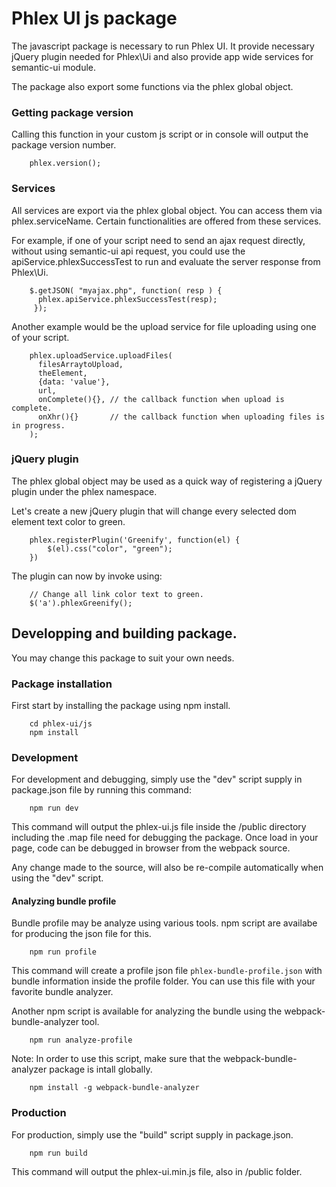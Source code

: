 # Phlex UI js package

The javascript package is necessary to run Phlex UI. It provide necessary
jQuery plugin needed for Phlex\Ui and also provide app wide services for semantic-ui module.

The package also export some functions via the phlex global object.

### Getting package version

Calling this function in your custom js script or in console will output the package version number.
```
    phlex.version();
```

### Services 

All services are export via the phlex global object. You can access them via phlex.serviceName.
Certain functionalities are offered from these services. 

For example, if one of your script need to send an ajax request directly, without using semantic-ui api request, you could use the apiService.phlexSuccessTest
to run and evaluate the server response from Phlex\Ui.

```
    $.getJSON( "myajax.php", function( resp ) {
      phlex.apiService.phlexSuccessTest(resp);
     });

```

Another example would be the upload service for file uploading using one of your script.

```
    phlex.uploadService.uploadFiles(
      filesArraytoUpload,
      theElement,
      {data: 'value'},
      url,             
      onComplete(){}, // the callback function when upload is complete.
      onXhr(){}       // the callback function when uploading files is in progress.
    );
```

### jQuery plugin

The phlex global object may be used as a quick way of registering a jQuery plugin under the phlex namespace.

Let's create a new jQuery plugin that will change every selected dom element text color to green.

```
    phlex.registerPlugin('Greenify', function(el) {
        $(el).css("color", "green");
    })
```

The plugin can now by invoke using:

```
    // Change all link color text to green.
    $('a').phlexGreenify();
```

## Developping and building package.

You may change this package to suit your own needs.

### Package installation

First start by installing the package using npm install. 

```
    cd phlex-ui/js
    npm install
```

### Development

For development and debugging, simply use the "dev" script supply in package.json file by running this command:

```
    npm run dev
```

This command will output the phlex-ui.js file inside the /public directory including the .map file need for debugging
the package. Once load in your page, code can be debugged in browser from the webpack source.

Any change made to the source, will also be re-compile automatically when using the "dev" script.

#### Analyzing bundle profile

Bundle profile may be analyze using various tools. npm script are availabe for producing 
the json file for this. 

```
    npm run profile
```

This command will create a profile json file `phlex-bundle-profile.json` with bundle information inside the profile folder. You can use this file with your 
favorite bundle analyzer. 

Another npm script is available for analyzing the bundle using the webpack-bundle-analyzer tool.

```
    npm run analyze-profile
```

Note: In order to use this script, make sure that the webpack-bundle-analyzer package is intall
globally.

```
    npm install -g webpack-bundle-analyzer
```

### Production

For production, simply use the "build" script supply in package.json.

```
    npm run build
```

This command will output the phlex-ui.min.js file, also in /public folder.
